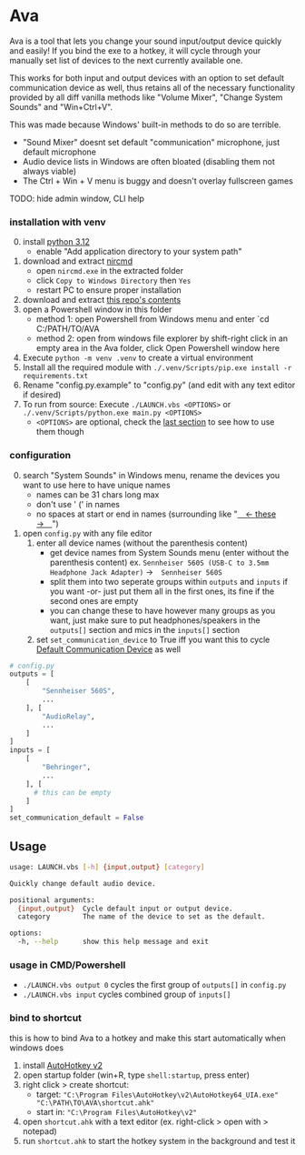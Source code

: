 # Ava
Ava is a tool that lets you change your sound input/output device quickly and easily!
If you bind the exe to a hotkey, it will cycle through your manually set list of devices to the next currently available one.

This works for both input and output devices with an option to set default communication device as well, thus retains all of the necessary functionality provided by all diff vanilla methods like "Volume Mixer", "Change System Sounds" and "Win+Ctrl+V".

This was made because Windows' built-in methods to do so are terrible.
- "Sound Mixer" doesnt set default "communication" microphone, just default microphone
- Audio device lists in Windows are often bloated (disabling them not always viable)
- The Ctrl + Win + V menu is buggy and doesn't overlay fullscreen games


TODO: hide admin window, CLI help

### installation with venv
0. install [python 3.12](https://www.python.org/downloads/)
    - enable "Add application directory to your system path"
1. download and extract [nircmd](https://www.nirsoft.net/utils/nircmd-x64.zip)
    - open `nircmd.exe` in the extracted folder
    - click `Copy to Windows Directory` then `Yes`
    - restart PC to ensure proper installation
2. download and extract [this repo's contents](https://github.com/rakinishraq/ava/archive/refs/heads/master.zip)
3. open a Powershell window in this folder
    - method 1: open Powershell from Windows menu and enter `cd C:/PATH/TO/AVA
    - method 2: open from windows file explorer by shift-right click in an empty area in the Ava folder, click Open Powershell window here
4. Execute `python -m venv .venv` to create a virtual environment
5. Install all the required module with `./.venv/Scripts/pip.exe install -r requirements.txt`
6. Rename "config.py.example" to "config.py" (and edit with any text editor if desired)
7. To run from source: Execute `./LAUNCH.vbs <OPTIONS>` or `./.venv/Scripts/python.exe main.py <OPTIONS>`
    - `<OPTIONS>` are optional, check the [last section]() to see how to use them though

### configuration

0. search "System Sounds" in Windows menu, rename the devices you want to use here to have unique names
    - names can be 31 chars long max
    - don't use ' (' in names
    - no spaces at start or end in names (surrounding like "<u> ← these → </u>")
1. open `config.py` with any file editor
    1. enter all device names (without the parenthesis content)
        - get device names from System Sounds menu (enter without the parenthesis content)
        ex. `Sennheiser 560S (USB-C to 3.5mm Headphone Jack Adapter)` → `Sennheiser 560S`
        - split them into two seperate groups within `outputs` and `inputs` if you want
         -or- just put them all in the first ones, its fine if the second ones are empty
        - you can change these to have however many groups as you want, just make sure to put headphones/speakers in the `outputs[]` section and mics in the `inputs[]` section
    4. set `set_communication_device` to True iff you want this to cycle [Default Communication Device](https://superuser.com/questions/140978/whats-the-differnce-between-set-as-default-device-and-set-as-default-communi) as well
```python
# config.py
outputs = [
    [
        "Sennheiser 560S",
        ...
    ], [
        "AudioRelay",
        ...
    ]
]
inputs = [
    [
        "Behringer",
        ...
    ], [
      # this can be empty
    ]
]
set_communication_default = False
```



## Usage

```bash
usage: LAUNCH.vbs [-h] {input,output} [category]

Quickly change default audio device.

positional arguments:
  {input,output}  Cycle default input or output device.
  category        The name of the device to set as the default.

options:
  -h, --help      show this help message and exit
```
### usage in CMD/Powershell 
- `./LAUNCH.vbs output 0` cycles the first group of `outputs[]` in `config.py`
- `./LAUNCH.vbs input` cycles combined group of `inputs[]`

### bind to shortcut
this is how to bind Ava to a hotkey and make this start automatically when windows does

1. install [AutoHotkey v2](https://www.autohotkey.com/download/ahk-v2.exe)
2. open startup folder (win+R, type `shell:startup`, press enter)
3. right click > create shortcut:
    - target: `"C:\Program Files\AutoHotkey\v2\AutoHotkey64_UIA.exe" "C:\PATH\TO\AVA\shortcut.ahk"`
    - start in: `"C:\Program Files\AutoHotkey\v2"`
4. open `shortcut.ahk` with a text editor (ex. right-click > open with > notepad)
5. run `shortcut.ahk` to start the hotkey system in the background and test it